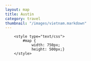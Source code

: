 ```yaml
---
layout: map
title: Austin
category: travel
thumbnail: "/images/vietnam.markdown"
---
```

<html>
    <head>
        
        <style type="text/css">
            #map {
                width: 750px;
                height: 500px;}
        </style>
<script type="text/javascript" src="https://maps.googleapis.com/maps/api/js?key=AIzaSyBjiDtJdMbIB54fTQAPJV7bljadWrv0Jww"></script>
<script type="text/javascript">
    var markers = [
    {
        "title": 'Aksa Beach',
        "lat": '19.1759668',
        "lng": '72.79504659999998',
        "description": 'Aksa Beach is a popular beach and a vacation spot in Aksa village at Malad, Mumbai.'
    },
    {
        "title": 'Juhu Beach',
        "lat": '19.0883595',
        "lng": '72.82652380000002',
        "description": 'Juhu Beach is one of favourite tourist attractions situated in Mumbai.'
    },
    {
        "title": 'Girgaum Beach',
        "lat": '18.9542149',
        "lng": '72.81203529999993',
        "description": 'Girgaum Beach commonly known as just Chaupati is one of the most famous public beaches in Mumbai.'
    },
    {
        "title": 'Jijamata Udyan',
        "lat": '18.979006',
        "lng": '72.83388300000001',
        "description": 'Jijamata Udyan is situated near Byculla station is famous as Mumbai (Bombay) Zoo.'
    },
    {
        "title": 'Sanjay Gandhi National Park',
        "lat": '19.2147067',
        "lng": '72.91062020000004',
        "description": 'Sanjay Gandhi National Park is a large protected area in the northern part of Mumbai city.'
    }
    ];
    window.onload = function () {
        LoadMap();
    }
    function LoadMap() {
        var mapOptions = {
            center: new google.maps.LatLng(markers[0].lat, markers[0].lng),
            zoom: 10,
            mapTypeId: google.maps.MapTypeId.ROADMAP
        };
        var map = new google.maps.Map(document.getElementById("dvMap"), mapOptions);
 
        //Create and open InfoWindow.
        var infoWindow = new google.maps.InfoWindow();
 
        for (var i = 0; i < markers.length; i++) {
            var data = markers[i];
            var myLatlng = new google.maps.LatLng(data.lat, data.lng);
            var marker = new google.maps.Marker({
                position: myLatlng,
                map: map,
                title: data.title
            });
 
            //Attach click event to the marker.
            (function (marker, data) {
                google.maps.event.addListener(marker, "click", function (e) {
                    //Wrap the content inside an HTML DIV in order to set height and width of InfoWindow.
                    infoWindow.setContent("<div style = 'width:200px;min-height:40px'>" + data.description + "</div>");
                    infoWindow.open(map, marker);
                });
            })(marker, data);
        }
    }
</script>
</head>
    <body>
        <div id="map"></div>
    </body>
</html>
